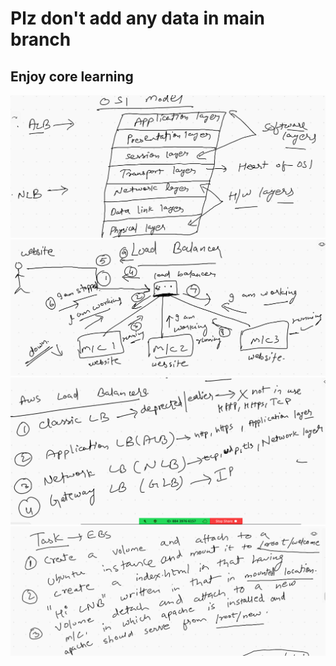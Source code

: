 # Plz don't add any data in main branch 

## Enjoy core learning 

<img src=osi.png>





<img src=lb.png>





<img src=lb1.png>







<img src=ebs_task.png>
